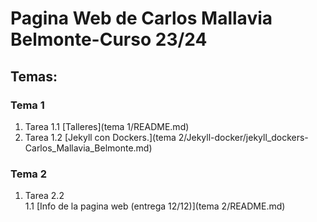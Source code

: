 # Pagina Web de Carlos Mallavia Belmonte-Curso 23/24

## Temas:

### Tema 1
1. Tarea 1.1 [Talleres](tema 1/README.md)
2. Tarea 1.2 [Jekyll con Dockers.](tema 2/Jekyll-docker/jekyll_dockers-Carlos_Mallavia_Belmonte.md)


### Tema 2

 1. Tarea 2.2    
 1.1 [Info de la pagina web (entrega 12/12)](tema 2/README.md)   
 
 
